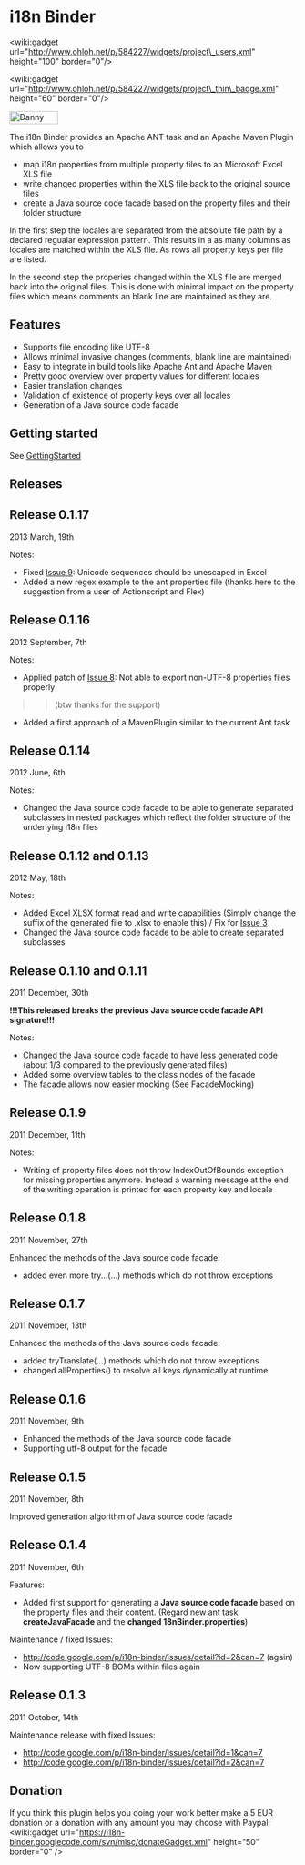 # i18n Binder #

&lt;wiki:gadget url="http://www.ohloh.net/p/584227/widgets/project\_users.xml" height="100" border="0"/&gt;

&lt;wiki:gadget url="http://www.ohloh.net/p/584227/widgets/project\_thin\_badge.xml" height="60" border="0"/&gt;

<a href='http://www.xing.com/profile/Danny_Kunz'><img src='http://www.xing.com/img/buttons/10_en_btn.gif' alt='Danny Kunz' width='85' height='23' /></a>

The i18n Binder provides an Apache ANT task and an Apache Maven Plugin which allows you to
  * map i18n properties from multiple property files to an Microsoft Excel XLS file
  * write changed properties within the XLS file back to the original source files
  * create a Java source code facade based on the property files and their folder structure

In the first step the locales are separated from the absolute file path by a declared regualar expression pattern.
This results in a as many columns as locales are matched within the XLS file.
As rows all property keys per file are listed.

In the second step the properies changed within the XLS file are merged back into the original files. This is done with minimal impact on the property files which means comments an blank line are maintained as they are.

## Features ##

  * Supports file encoding like UTF-8
  * Allows minimal invasive changes (comments, blank line are maintained)
  * Easy to integrate in build tools like Apache Ant and Apache Maven
  * Pretty good overview over property values for different locales
  * Easier translation changes
  * Validation of existence of property keys over all locales
  * Generation of a Java source code facade

## Getting started ##

See [GettingStarted](GettingStarted.md)

## Releases ##

## Release 0.1.17 ##

2013 March, 19th

Notes:
  * Fixed [Issue 9](https://code.google.com/p/i18n-binder/issues/detail?id=9): Unicode sequences should be unescaped in Excel
  * Added a new regex example to the ant properties file (thanks here to the suggestion from a user of Actionscript and Flex)

## Release 0.1.16 ##

2012 September, 7th

Notes:
  * Applied patch of [Issue 8](https://code.google.com/p/i18n-binder/issues/detail?id=8): Not able to export non-UTF-8 properties files properly
> > (btw thanks for the support)
  * Added a first approach of a MavenPlugin similar to the current Ant task

## Release 0.1.14 ##

2012 June, 6th

Notes:
  * Changed the Java source code facade to be able to generate separated subclasses in nested packages which reflect the folder structure of the underlying i18n files

## Release 0.1.12 and 0.1.13 ##

2012 May, 18th

Notes:
  * Added Excel XLSX format read and write capabilities (Simply change the suffix of the generated file to .xlsx to enable this) / Fix for [Issue 3](https://code.google.com/p/i18n-binder/issues/detail?id=3)
  * Changed the Java source code facade to be able to create separated subclasses


## Release 0.1.10 and 0.1.11 ##

2011 December, 30th

**!!!This released breaks the previous Java source code facade API signature!!!**

Notes:
  * Changed the Java source code facade to have less generated code (about 1/3 compared to the previously generated files)
  * Added some overview tables to the class nodes of the facade
  * The facade allows now easier mocking (See FacadeMocking)

## Release 0.1.9 ##

2011 December, 11th

Notes:
  * Writing of property files does not throw IndexOutOfBounds exception for missing properties anymore. Instead a warning message at the end of the writing operation is printed for each property key and locale

## Release 0.1.8 ##

2011 November, 27th

Enhanced the methods of the Java source code facade:
  * added even more try...(...) methods which do not throw exceptions

## Release 0.1.7 ##

2011 November, 13th

Enhanced the methods of the Java source code facade:
  * added tryTranslate(...) methods which do not throw exceptions
  * changed allProperties() to resolve all keys dynamically at runtime


## Release 0.1.6 ##

2011 November, 9th

  * Enhanced the methods of the Java source code facade
  * Supporting utf-8 output for the facade


## Release 0.1.5 ##

2011 November, 8th

Improved generation algorithm of Java source code facade

## Release 0.1.4 ##

2011 November, 6th

Features:

  * Added first support for generating a **Java source code facade** based on the property files and their content. (Regard new ant task **createJavaFacade** and the **changed 18nBinder.properties**)

Maintenance / fixed Issues:
  * http://code.google.com/p/i18n-binder/issues/detail?id=2&can=7 (again)
  * Now supporting UTF-8 BOMs within files again


## Release 0.1.3 ##

2011 October, 14th

Maintenance release with fixed Issues:
  * http://code.google.com/p/i18n-binder/issues/detail?id=1&can=7
  * http://code.google.com/p/i18n-binder/issues/detail?id=2&can=7

## Donation ##
If you think this plugin helps you doing your work better make a 5 EUR donation or a donation with any amount you may choose with Paypal:
&lt;wiki:gadget url="https://i18n-binder.googlecode.com/svn/misc/donateGadget.xml" height="50" border="0" /&gt;